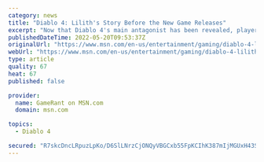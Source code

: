 ```yaml
---
category: news
title: "Diablo 4: Lilith's Story Before the New Game Releases"
excerpt: "Now that Diablo 4's main antagonist has been revealed, players should read up on Lilith's story before the game to get a sense of her character."
publishedDateTime: 2022-05-20T09:53:37Z
originalUrl: "https://www.msn.com/en-us/entertainment/gaming/diablo-4-liliths-story-before-the-new-game-releases/ar-AAXvVDl"
webUrl: "https://www.msn.com/en-us/entertainment/gaming/diablo-4-liliths-story-before-the-new-game-releases/ar-AAXvVDl"
type: article
quality: 67
heat: 67
published: false

provider:
  name: GameRant on MSN.com
  domain: msn.com

topics:
  - Diablo 4

secured: "R7skcDncLRpuzLpKo/D6SlLNrzCjONQyVBGCxb55FpKCIhK387mIjMGUxH43S9E6ZFcmJvYmJqUuNW8UwCNQTP3u2NmS1XN0eAHC/BxTRUXGUPIXImKrq2HiCxpyKXuX15+cOE7FtYb8tFevV/OOgysrRUcEGUXtXuO9royyH8IgBD7xW3sI/5VEwYIPs4b015RulF9aSmiBXNzknFmouJdFpJ+bseQmxzR21xjngdj+ON6gODY+PYvcreq+E4h7FLW8hQPgd6FHQpUzPbjaoKH+C5xhB/9WSZ+S8solsNRVbu18HgF0K9cc1sYkIaRQdueDy7NvLUazmoL9/y9oJsOhisYcwFfsfE8L6FwQEvo=;tnt+7p/tfAHQY8+2hMtDRA=="
---
```


